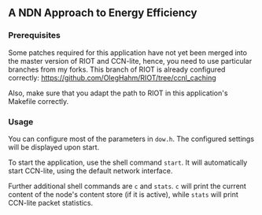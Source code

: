 ## A NDN Approach to Energy Efficiency

### Prerequisites

Some patches required for this application have not yet been merged into the
master version of RIOT and CCN-lite, hence, you need to use particular branches
from my forks. This branch of RIOT is already configured correctly:
 https://github.com/OlegHahm/RIOT/tree/ccnl_caching

Also, make sure that you adapt the path to RIOT in this application's Makefile
correctly.

### Usage

You can configure most of the parameters in `dow.h`. The configured settings
will be displayed upon start.

To start the application, use the shell command `start`. It will automatically
start CCN-lite, using the default network interface.

Further additional shell commands are `c` and `stats`.
`c` will print the current content of the node's content store (if it is
active), while `stats` will print CCN-lite packet statistics.
